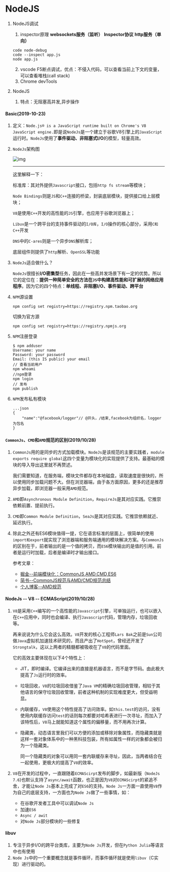 # NodeJS

1. NodeJS调试

   1. inspector原理
      **websockets服务（监听）**
      **Inspector协议**
      **http服务（单向）**

   ```
   code node-debug
   code --inspect app.js
   node app.js
   ```

   2. vscode F5断点调试，优点：不侵入代码，可以查看当前上下文的变量，可以查看堆栈(call stack)
   3. Chrome devTools

2. NodeJS

   1. 特点：无阻塞高并发,异步操作

#### Basic(2019-10-23)

1. 定义：`Node.js® is a JavaScript runtime built on Chrome's V8 JavaScript engine.`即是说`NodeJs`是一个建立于谷歌V8引擎上的`JavaScript`运行时。`NodeJs`使用了**事件驱动、非阻塞式I/O**的模型，轻量高效。

2. `NodeJs`架构图

   ![img](https://www.nodejs.red/nodejs/base/img/nodejs_architecture.png)

   ***

   这里解释一下：

   标准库：其对外提供`Javascript`接口，包括`http fs stream`等模块；

   `Node Bindings`则是`JS`和`C++`连接的桥梁，封装底层模块，提供接口给上层模块；

   `V8`是使用`C++`开发的高性能的`JS`引擎，也应用于谷歌浏览器上；

   `Libuv`是一个跨平台的支持事件驱动的`I/O库`，`I/O`操作的核心部分，采用`C和C++`开发

   `DNS`中的`C-ares`则是一个异步`DNS`解析库；

   底层组件则提供了`http`解析、`OpenSSL`等功能

3. `NodeJs`适合做什么？

   `NodeJs`很擅长**I/O密集型**任务，因此在一些高并发场景下有一定的优势。所以它的定位在：**提供一种简单安全的方法在`JS`中构建高性能和可扩展的网络应用程序**。因为它的四个特点：**单线程、非阻塞I/O、事件驱动、跨平台**

4. `NPM`源设置

   `npm config set registry=https://registry.npm.taobao.org`

   切换为官方源

   `npm config set registry=https://registry.npmjs.org`

5. `NPM`注册登录

   ```
   $ npm adduser
   Username: your name
   Password: your password
   Email: (this IS public) your email
   // 查看当前用户
   npm whoami
   //npm登录
   npm login
   // 发布
   npm publish
   ```

6. `NPM`发布私有模块

   ```
   ...json
   {
       "name":"@facebook/logger"// @开头，/结束,facebook为组织名，logger为包名
   }
   ```

#### `CommonJs`、`CMD`和`AMD`规范的区别(2019/10/28)

1. `CommonJs`用的是同步的方式加载模块。`NodeJs`是该规范的主要实践者，`module exports require global`这四个变量为模块化的实现提供了支持。最基础的模块的导入导出这里就不再赘述。

   我们需要知道，在服务端，模块文件都存在本地磁盘，读取速度是很快的，所以使用同步加载问题不大。但在浏览器端，由于各方面原因，更多的还是推荐异步加载，即浏览器一般采用`AMD`规范。

2. `AMD`即`Asynchronous Module Definition`，`RequireJs`是其对应实践。它推崇依赖前置、提前执行。

3. `CMD`即`Common Module Definition`，`SeaJs`是其对应实践。它推崇依赖就近、延迟执行。

4. 除此之外还有ES6模块值得一提，它在语言标准的层面上，很简单的使用`import和export`就实现了浏览器端和服务端通用的模块解决方案。与`CommonJs`的区别在于，前者输出的是一个值的拷贝，而`ES6`模块输出的是值的引用。前者是运行时加载，后者是编译时才输出接口。

   参考文章：

   - [掘金--前端模块化：CommonJS,AMD,CMD,ES6](<https://juejin.im/post/5aaa37c8f265da23945f365c>)
   - [简书--CommonJS规范与AMD/CMD规范总结](<https://www.jianshu.com/p/7c7fc199b7aa>)
   - [个人博客--AMD规范](<https://zhaoda.net/webpack-handbook/amd.html>)

#### NodeJs -- V8 -- ECMAScript(2019/10/28)

1. `V8`是采用`C++`编写的一个高性能的`Javascript`引擎，可单独运行，也可以嵌入在`C++`应用中，同时也会编译、执行`Javascript`代码，管理内存，垃圾回收等。

   再来说说为什么它会这么高效。`V8`开发的核心工程师`Lars Bak`之前是`Sun`公司做`Java`虚拟机加速技术研究的，而且产出了`HotSpot`，曾经还开发了`Strongtalk`，这以上两者的精髓都被吸收在了`V8`的代码里面。

   它的高效主要体现在以下4个特性上：

   - JIT，即时编译。它编译出来的直接是机器语言，而不是字节码。由此极大提高了`Js`运行时的效率。

   - 垃圾回收，`V8`的垃圾回收借鉴了`Java VM`的精确垃圾回收管理，相较于其他语言的保守垃圾回收管理，前者这种机制的实现难度更大，但受益明显。

   - 内联缓存，`V8`使用这个特性提高了访问效率。如`this.test`的访问，没有使用内联缓存访问`test`的话则每次都要对哈希表进行一次寻址，而加入了该特性后，`V8`马上就能知道这个属性的偏移量，而不用再次计算。

   - 隐藏类，动态语言里我们可以方便的添加或移除对象属性，而隐藏类就是这样一套对象体系中的一种黑科技包装，所有如属性一样的对象都会被归为一个隐藏类。

     同一个隐藏类的对象可以用同一套内联缓存来寻址，因此，当两者结合在一起使用，更极大的提高了`V8`的效率。

2. `V8`在开发的过程中，一直跟随着`ECMAScirpt`发布的脚步，如最新版（`NodeJs 7.6`)也默认支持了`async/await`函数，也正是因为`V8`对`ECMAScirpt`的紧追不舍，才能让`Node Js`基本上完成了对`ES6`的支持。`Node Js`一方面一直使用`V8`作为自己的底层支持，一方面也为`Node Js`做了一些事情，如：

   - 在谷歌开发者工具中可以调试`Node Js`
   - 加速`ES6`
   - `Async / awit`
   - 对`Node Js`部分模块的一些修复

#### libuv

1. 专注于异步I/O的跨平台类库，主要为`Node Js`开发，但在`Python Julia`等语言中也有使用
2. `Node Js`中的一个重要概念就是事件循环，而事件循环就是使用`libuv`（C实现）进行驱动的。



